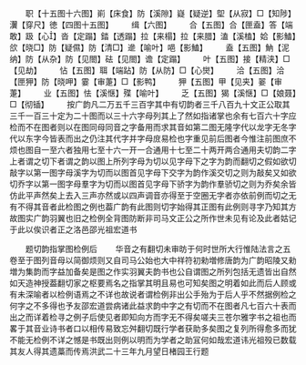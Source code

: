 <!-- { "loadSidebar": true } -->
　　职【十五图十六图】崱【床食】防【溪隙】嶷【疑逆】堲【从寂】□【知陟】瀷【穿尺】徳【四图十五图】
　　缉【六图】
　　合【五图】合【匣盍】答【端敢】趿【心】沓【定蹋】錔【透蹋】拉【来榻】拉【来腊】溘【溪榼】姶【影鰪】欱【晓□】防【疑儑】防【清□】遪【喻叶】唈【影鰪】
　　盍【五图】魶【泥纳】防【从杂】防【见閤】砝【见閤】谵【定蹋】
　　叶【五图】接【精浃】□【见劫】
　　怗【五图】聑【端跕】防【从防】□【心爕】
　　洽【五图】洽【匣狎】防【晓呷】霎【审萐】□【影鸭】
　　狎【五图】甲【见夹】翣【审萐】
　　业【五图】怯【溪惬】殜【喻叶】
　　乏【五图】猲【溪惬】□【娘聂】□【彻锸】
　　按广韵凡二万五千三百字其中有切韵者三千八百九十文正公取其三千一百三十定为二十图而以三十六字母列其上了然如指诸掌也余有七百六十字应检而不在图者则以在图同母同音之字备用而求其音如第二图无隆字代以龙字无冬字代以东字今皆表而出之仍注其代字并字母庻易检也字重见前后图者今惟注前图庶不烦也图自一至六者独用七至十六一开一合通用十七至二十两开两合通用夫切韵二字上者谓之切下者谓之韵以图上所列字母为切以见字母下之字为韵而翻切之假如欲切敲字以第一图字母溪字为切而以图首见字母下交字为韵作溪交切之则为敲矣又如欲切乔字以第一图字母羣字为切而以图首见字母下骄字为韵作羣骄切之则为乔矣余皆仿此平声然矣上去入三声亦然或以四声调音亦得至于空圈无字者亦依前例而切之无有不得其音者此检图之例也葢广韵有此图则切字始得其正图有此例则寻字乃知其方故图实广韵羽翼也旧之检例全背图防断非司马文正公之所作世未见有论及此者姑记于此以俟识者正之洛邑邵光祖宏道书

　　题切韵指掌图检例后
　　华音之有翻切未审昉于何时世所大行惟陆法言之五卷至于图列音母以简御烦则又自司马公始也大中祥符初勑増修唐韵为广韵昭陵又勑増为集韵而字益加备矣是图之作实羽翼夫韵书也公自谓图之所列包括无遗皆出自然如天造神授葢翻切家之枢要焉名之指掌其明且易也可知矣图之明着如此而后人顾或有未深喻者以检例语焉之不详也故说者谓检例非出公手殆为于后人乎不然据例检之何字之不多得也予友邵宏道尝病诸此益求韵中字之有切而不在图者凡七百六十表而出之而详着检寻之例子后使见者即知向方而字无不得矣嗟夫三苍尔雅字书之祖也而畧于其音业诗书者口以相传易致忘舛翻切既行学者获助多矣图之复列所得愈多而犹不能无检例不详之憾是书既出则例以明而为学者之助冝何如哉宏道讳光祖殁已数载其友人得其遗藁而传焉洪武二十三年九月望日楮园王行题

